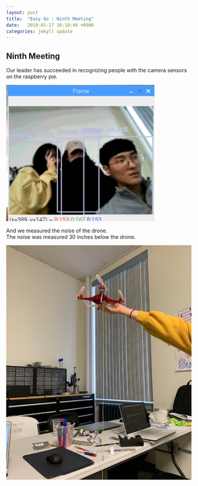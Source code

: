 ```yaml
---
layout: post
title:  "Easy Go : Ninth Meeting"
date:   2019-01-17 16:18:46 +0900
categories: jekyll update
---
```


<p>
<h2>Ninth Meeting</h2>
Our leader has succeeded in recognizing people with the camera sensors on the raspberry pie.
</p>

 <img src="https://raw.githubusercontent.com/leeeeeelee/leeeeeelee.github.io/master/imgs/190117_01.png" width="400" alt="ninth_meeting1.jpg">

<p>And we measured the noise of the drone.<br>
The noise was measured 30 inches below the drone.
</p>
 <img src="https://github.com/leeeeeelee/leeeeeelee.github.io/blob/master/imgs/190117_02.jpg?raw=true" width="500" alt="ninth_meeting1.jpg">


[jekyll-docs]: https://jekyllrb.com/docs/home
[jekyll-gh]: https://github.com/jekyll/jekyll
[jekyll-talk]: https://talk.jekyllrb.com/